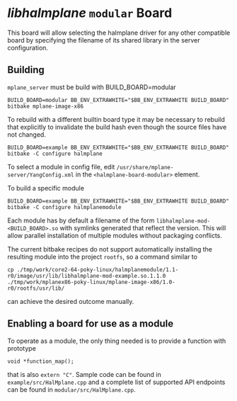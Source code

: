 # *libhalmplane* `modular` Board

This board will allow selecting the halmplane driver for any other compatible
board by specifying the filename of its shared library in the server configuration.

## Building
`mplane_server` must be build with BUILD_BOARD=modular

```
BUILD_BOARD=modular BB_ENV_EXTRAWHITE="$BB_ENV_EXTRAWHITE BUILD_BOARD" bitbake mplane-image-x86
```

To rebuild with a different builtin board type it may be necessary to rebuild that explicitly
to invalidate the build hash even though the source files have not changed.
```
BUILD_BOARD=example BB_ENV_EXTRAWHITE="$BB_ENV_EXTRAWHITE BUILD_BOARD" bitbake -C configure halmplane
```

To select a module in config file, edit `/usr/share/mplane-server/YangConfig.xml`
in the `<halmplane-board-modular>` element.

To build a specific module
```
BUILD_BOARD=example BB_ENV_EXTRAWHITE="$BB_ENV_EXTRAWHITE BUILD_BOARD" bitbake -C configure halmplanemodule
```

Each module has by default a filename of the form `libhalmplane-mod-<BUILD_BOARD>.so` with symlinks
generated that reflect the version. This will allow parallel installation of multiple modules without
packaging conflicts.

The current bitbake recipes do not support automatically installing the resulting module into the
project `rootfs`, so a command similar to
```
cp ./tmp/work/core2-64-poky-linux/halmplanemodule/1.1-r0/image/usr/lib/libhalmplane-mod-example.so.1.1.0 ./tmp/work/mplanex86-poky-linux/mplane-image-x86/1.0-r0/rootfs/usr/lib/
```
can achieve the desired outcome manually.


## Enabling a board for use as a module
To operate as a module, the only thing needed is to provide a function with prototype
```
void *function_map();
```
that is also `extern "C"`. Sample code can be found in `example/src/HalMplane.cpp`
and a complete list of supported API endpoints can be found in `modular/src/HalMplane.cpp`.
